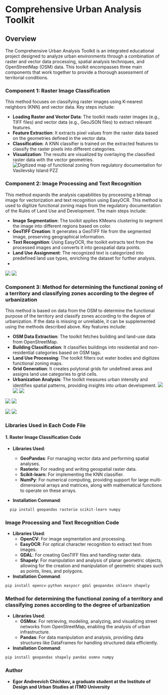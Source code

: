 # Comprehensive Urban Analysis Toolkit

## Overview

The Comprehensive Urban Analysis Toolkit is an integrated educational project designed to analyze urban environments through a combination of raster and vector data processing, spatial analysis techniques, and OpenStreetMap (OSM) data. This toolkit encompasses three main components that work together to provide a thorough assessment of territorial conditions.

### Component 1: Raster Image Classification

This method focuses on classifying raster images using K-nearest neighbors (KNN) and vector data. Key steps include:

- **Loading Raster and Vector Data**: The toolkit reads raster images (e.g., TIFF files) and vector data (e.g., GeoJSON files) to extract relevant features.
- **Feature Extraction**: It extracts pixel values from the raster data based on the geometries defined in the vector data.
- **Classification**: A KNN classifier is trained on the extracted features to classify the raster pixels into different categories.
- **Visualization**: The results are visualized by overlaying the classified raster data with the vector geometries.
![Digitized map of functional zoning from regulatory documentation for Vasilevsky Island PZZ](img/021.png)


### Component 2: Image Processing and Text Recognition

This method expands the analysis capabilities by processing a bitmap image for vectorization and text recognition using EasyOCR. This method is used to digitize functional zoning maps from the regulatory documentation of the Rules of Land Use and Development. The main steps include:

- **Image Segmentation**: The toolkit applies KMeans clustering to segment the image into different regions based on color.
- **GeoTIFF Creation**: It generates a GeoTIFF file from the segmented image, preserving geographical information.
- **Text Recognition**: Using EasyOCR, the toolkit extracts text from the processed images and converts it into geospatial data points.
- **Land Use Assignment**: The recognized text is categorized into predefined land use types, enriching the dataset for further analysis.
- 
![](img/5469847474198935614.png)
![](img/Vasikevskiy.png)

### Component 3: Method for determining the functional zoning of a territory and classifying zones according to the degree of urbanization

This method is based on data from the OSM to determine the functional purpose of the territory and classify zones according to the degree of urbanization. If the data is missing or unreliable, it can be supplemented using the methods described above. Key features include:

- **OSM Data Extraction**: The toolkit fetches building and land-use data from OpenStreetMap.
- **Building Classification**: It classifies buildings into residential and non-residential categories based on OSM tags.
- **Land Use Processing**: The toolkit filters out water bodies and digitizes functional zoning maps.
- **Grid Generation**: It creates polytonal grids for undefined areas and assigns land use categories to grid cells.
- **Urbanization Analysis**: The toolkit measures urban intensity and identifies spatial patterns, providing insights into urban development.
![](img/010.png)
![](img/09.png)
![](img/011-копия.png)

![](img/015.png)
![](img/016.png)

![](img/019.png)
![](img/18.png)
  
### Libraries Used in Each Code File

#### 1. Raster Image Classification Code
- **Libraries Used**:
  - **GeoPandas**: For managing vector data and performing spatial analyses.
  - **Rasterio**: For reading and writing geospatial raster data.
  - **Scikit-learn**: For implementing the KNN classifier.
  - **NumPy**: For numerical computing, providing support for large multi-dimensional arrays and matrices, along with mathematical functions to operate on these arrays.
  
- **Installation Command**:
```bash
  pip install geopandas rasterio scikit-learn numpy
```

### Image Processing and Text Recognition Code
- **Libraries Used**:
  - **OpenCV**: For image segmentation and processing.
  - **EasyOCR**: For optical character recognition to extract text from images.
  - **GDAL**: For creating GeoTIFF files and handling raster data.
  - **Shapely**: For manipulation and analysis of planar geometric objects, allowing for the creation and manipulation of geometric shapes such as points, lines, and polygons.
- **Installation Command**:
```bash
pip install opencv-python easyocr gdal geopandas sklearn shapely
```
### Method for determining the functional zoning of a territory and classifying zones according to the degree of urbanization
- **Libraries Used**:
  - **OSMnx**: For retrieving, modeling, analyzing, and visualizing street networks from OpenStreetMap, enabling the analysis of urban infrastructure.
  - **Pandas**: For data manipulation and analysis, providing data structures like DataFrames for handling structured data efficiently.
- **Installation Command**:
```bash
pip install geopandas shapely pandas osmnx numpy
```

### Author
- **Egor Andreevich Chichkov, a graduate student at the Institute of Design and Urban Studies at ITMO University**
